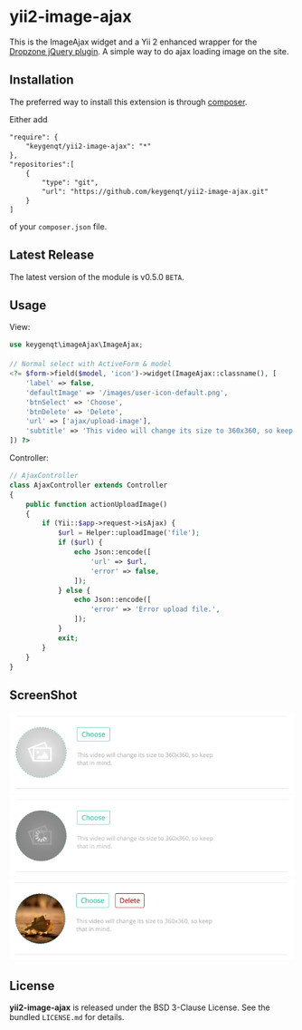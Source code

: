 yii2-image-ajax
===================

This is the ImageAjax widget and a Yii 2 enhanced wrapper for the [Dropzone jQuery plugin](http://www.dropzonejs.com). A simple way to do ajax loading image on the site.

## Installation

The preferred way to install this extension is through [composer](http://getcomposer.org/download/).

Either add

```
"require": {
    "keygenqt/yii2-image-ajax": "*"
},
"repositories":[
    {
        "type": "git",
        "url": "https://github.com/keygenqt/yii2-image-ajax.git"
    }
]
```

of your `composer.json` file.

## Latest Release

The latest version of the module is v0.5.0 `BETA`.

## Usage

View:

```php
use keygenqt\imageAjax\ImageAjax;

// Normal select with ActiveForm & model
<?= $form->field($model, 'icon')->widget(ImageAjax::classname(), [
    'label' => false,
    'defaultImage' => '/images/user-icon-default.png',
    'btnSelect' => 'Choose',
    'btnDelete' => 'Delete',
    'url' => ['ajax/upload-image'],
    'subtitle' => 'This video will change its size to 360х360, so keep that in mind.'
]) ?>

```

Controller:

```php
// AjaxController
class AjaxController extends Controller
{
    public function actionUploadImage()
    {
        if (Yii::$app->request->isAjax) {
            $url = Helper::uploadImage('file');
            if ($url) {
                echo Json::encode([
                    'url' => $url,
                    'error' => false,
                ]);
            } else {
                echo Json::encode([
                    'error' => 'Error upload file.',
                ]);
            }
            exit;
        }
    }
}
```

## ScreenShot

![Alt text](https://raw.githubusercontent.com/keygenqt/yii2-image-ajax/master/screenshot/empty.png?raw=true "Empty")
![Alt text](https://raw.githubusercontent.com/keygenqt/yii2-image-ajax/master/screenshot/load.png?raw=true "Load")
![Alt text](https://raw.githubusercontent.com/keygenqt/yii2-image-ajax/master/screenshot/select.png?raw=true "Select")

## License

**yii2-image-ajax** is released under the BSD 3-Clause License. See the bundled `LICENSE.md` for details.


